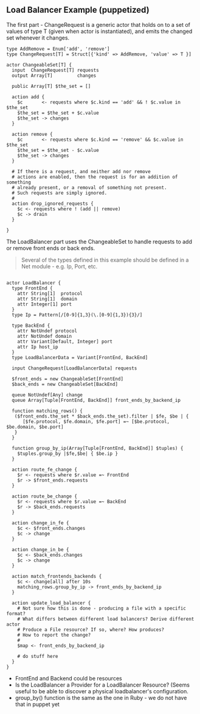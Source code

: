Load Balancer Example (puppetized)
---

The first part - ChangeRequest is a generic actor that holds on to a set of values
of type T (given when actor is instantiated),  and emits the changed set whenever it
changes.

~~~ 
type AddRemove = Enum['add', 'remove']
type ChangeRequest[T] = Struct[{'kind' => AddRemove, 'value' => T }]

actor ChangeableSet[T] {
  input  ChangeRequest[T] requests
  output Array[T]         changes
  
  public Array[T] $the_set = []
  
  action add {
    $c       <- requests where $c.kind == 'add' && ! $c.value in $the_set
    $the_set = $the_set + $c.value
    $the_set -> changes
  }
  
  action remove {
    $c       <- requests where $c.kind == 'remove' && $c.value in $the_set
    $the_set = $the_set - $c.value
    $the_set -> changes
  }
  
  # If there is a request, and neither add nor remove
  # actions are enabled, then the request is for an addition of something
  # already present, or a removal of something not present.
  # Such requests are simply ignored.
  #
  action drop_ignored_requests {
    $c <- requests where ! (add || remove)
    $c -> drain
  }

}
~~~

The LoadBalancer part uses the ChangeableSet to handle requests to add or remove
front ends or back ends.

> Several of the types defined in this example should be defined in a Net module - e.g.
Ip, Port, etc.

~~~

actor LoadBalancer {
  type FrontEnd {
    attr String[1]  protocol
    attr String[1]  domain
    attr Integer[1] port
  }
  type Ip = Pattern[/[0-9]{1,3}(\.[0-9]{1,3}){3}/]
  
  type BackEnd {
    attr NotUndef protocol
    attr NotUndef domain
    attr Variant[Default, Integer] port
    attr Ip host_ip
  }
  type LoadBalancerData = Variant[FrontEnd, BackEnd]
  
  input ChangeRequest[LoadBalancerData] requests
  
  $front_ends = new ChangeableSet[FrontEnd]
  $back_ends = new ChangeableSet[BackEnd]
  
  queue NotUndef[Any] change
  queue Array[Tuple[FrontEnd, BackEnd]] front_ends_by_backend_ip
  
  function matching_rows() {
   ($front_ends.the_set * $back_ends.the_set).filter | $fe, $be | {
      [$fe.protocol, $fe.domain, $fe.port] =~ [$be.protocol, $be.domain, $be.port]
   }
  }
  
  function group_by_ip(Array[Tuple[FrontEnd, BackEnd]] $tuples) {
    $tuples.group_by |$fe,$be| { $be.ip }
  }
  
  action route_fe_change {
    $r <- requests where $r.value =~ FrontEnd
    $r -> $front_ends.requests
  }
  
  action route_be_change {
    $r <- requests where $r.value =~ BackEnd
    $r -> $back_ends.requests
  }
  
  action change_in_fe {
    $c <- $front_ends.changes
    $c -> change
  }
  
  action change_in_be {
    $c <- $back_ends.changes
    $c -> change
  }
  
  action match_frontends_backends {
    $c <- change[all] after 10s
    matching_rows.group_by_ip -> front_ends_by_backend_ip
  }
  
  action update_load_balancer {
    # Not sure how this is done - producing a file with a specific format?
    # What differs between different load balancers? Derive different actor
    # Produce a File resource? If so, where? How produces?
    # How to report the change? 
    #
    $map <- front_ends_by_backend_ip
    
    # do stuff here
  }  
}

~~~

* FrontEnd and Backend could be resources
* Is the LoadBalancer a Provider for a LoadBalancer Resource? (Seems useful to be able to
  discover a physical loadbalancer's configuration.
* group_by() function is the same as the one in Ruby - we do not have that in puppet yet
